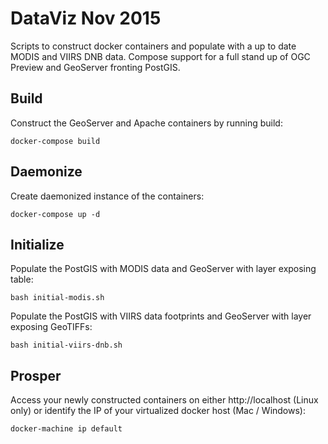 # DataViz Nov 2015 
Scripts to construct docker containers and populate with a up to date MODIS and VIIRS DNB data. Compose support for a full stand up of OGC Preview and GeoServer fronting PostGIS.

## Build
Construct the GeoServer and Apache containers by running build:

```docker-compose build```

## Daemonize
Create daemonized instance of the containers:

```docker-compose up -d```

## Initialize
Populate the PostGIS with MODIS data and GeoServer with layer exposing table:

```bash initial-modis.sh```

Populate the PostGIS with VIIRS data footprints and GeoServer with layer exposing GeoTIFFs:

```bash initial-viirs-dnb.sh```

## Prosper
Access your newly constructed containers on either http://localhost (Linux only) or identify the IP of your virtualized docker host (Mac / Windows):

```docker-machine ip default```
